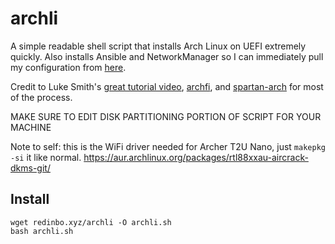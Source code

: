 archli
===

A simple readable shell script that installs Arch Linux on UEFI extremely quickly.
Also installs Ansible and NetworkManager so I can immediately pull my configuration from [here](https://github.com/atred/autodots).

Credit to Luke Smith's [great tutorial video](https://www.youtube.com/watch?v=4PBqpX0_UOc),
[archfi](https://github.com/MatMoul/archfi),
and [spartan-arch](https://github.com/abrochard/spartan-arch) for most of the process.

MAKE SURE TO EDIT DISK PARTITIONING PORTION OF SCRIPT FOR YOUR MACHINE

Note to self: this is the WiFi driver needed for Archer T2U Nano, just `makepkg -si` it like normal.
https://aur.archlinux.org/packages/rtl88xxau-aircrack-dkms-git/

## Install
```
wget redinbo.xyz/archli -O archli.sh
bash archli.sh
```
